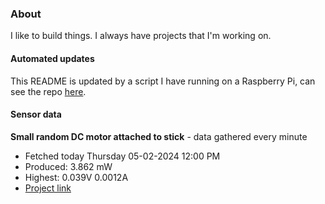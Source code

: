 ### About
I like to build things. I always have projects that I'm working on.

#### Automated updates
This README is updated by a script I have running on a Raspberry Pi, can see the repo [here](https://github.com/jdc-cunningham/raspi-git-repo-updater).

#### Sensor data


**Small random DC motor attached to stick** - data gathered every minute
- Fetched today Thursday 05-02-2024 12:00 PM
- Produced: 3.862 mW
- Highest: 0.039V 0.0012A
- [Project link](https://github.com/jdc-cunningham/turbine-raspi)
